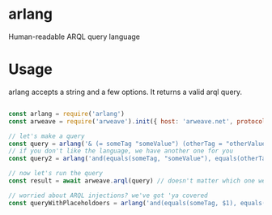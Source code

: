 # arlang

Human-readable ARQL query language

# Usage

arlang accepts a string and a few options. It returns a valid arql query.

```js

const arlang = require('arlang')
const arweave = require('arweave').init({ host: 'arweave.net', protocol: 'https', port: 443 })

// let's make a query
const query = arlang('& (= someTag "someValue") (otherTag = "otherValue")', {lang: 'sym'})
// if you don't like the language, we have another one for you
const query2 = arlang('and(equals(someTag, "someValue"), equals(otherTag, "otherValue"))', {lang: 'fnc'})

// now let's run the query
const result = await arweave.arql(query) // doesn't matter which one we take, they're both equal

// worried about ARQL injections? we've got 'ya covered
const queryWithPlaceholdoers = arlang('and(equals(someTag, $1), equals(otherTag, $2))', {lang: 'sym', params: ['someValue', 'someTag']})
```

